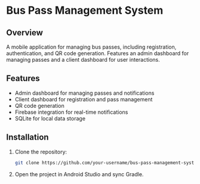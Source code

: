 # Bus Pass Management System

## Overview
A mobile application for managing bus passes, including registration, authentication, and QR code generation. Features an admin dashboard for managing passes and a client dashboard for user interactions.

## Features
- Admin dashboard for managing passes and notifications
- Client dashboard for registration and pass management
- QR code generation
- Firebase integration for real-time notifications
- SQLite for local data storage

## Installation
1. Clone the repository:
   ```bash
   git clone https://github.com/your-username/bus-pass-management-system.git
2. Open the project in Android Studio and sync Gradle.
